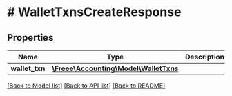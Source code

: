 # # WalletTxnsCreateResponse

## Properties

Name | Type | Description | Notes
------------ | ------------- | ------------- | -------------
**wallet_txn** | [**\Freee\Accounting\Model\WalletTxns**](WalletTxns.md) |  | 

[[Back to Model list]](../../README.md#documentation-for-models) [[Back to API list]](../../README.md#documentation-for-api-endpoints) [[Back to README]](../../README.md)


